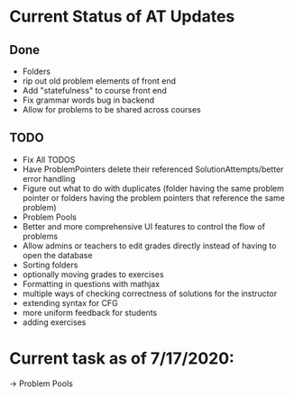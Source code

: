 # Current Status of AT Updates


## Done
- Folders
- rip out old problem elements of front end
- Add "statefulness" to course front end
- Fix grammar words bug in backend
- Allow for problems to be shared across courses

## TODO
- Fix All TODOS
- Have ProblemPointers delete their referenced SolutionAttempts/better error handling
- Figure out what to do with duplicates (folder having the same problem pointer or folders having the problem pointers that reference the same problem)
- Problem Pools
- Better and more comprehensive UI features to control the flow of problems
- Allow admins or teachers to edit grades directly instead of having to open the database
- Sorting folders
- optionally moving grades to exercises
- Formatting in questions with mathjax
- multiple ways of checking correctness of solutions for the instructor
- extending syntax for CFG
- more uniform feedback for students
- adding exercises


# Current task as of 7/17/2020:
-> Problem Pools


